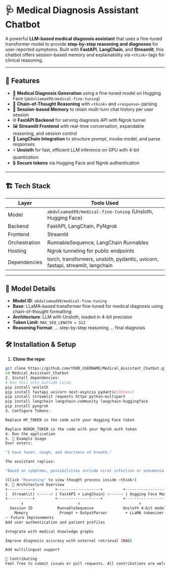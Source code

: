 # 🩺 Medical Diagnosis Assistant Chatbot

A powerful **LLM-based medical diagnosis assistant** that uses a fine-tuned transformer model to provide **step-by-step reasoning and diagnoses** for user-reported symptoms. Built with **FastAPI**, **LangChain**, and **Streamlit**, this chatbot offers session-based memory and explainability via `<think>` tags for clinical reasoning.

---

## 🚀 Features

- 🤖 **Medical Diagnosis Generation** using a fine-tuned model on Hugging Face (`abdulsamad99/medical-fine-tuning`)
- 🧠 **Chain-of-Thought Reasoning** with `<think>` and `<response>` parsing
- 🧾 **Session-based Memory** to retain multi-turn chat history per user session
- 🌐 **FastAPI Backend** for serving diagnosis API with Ngrok tunnel
- 🖼️ **Streamlit Frontend** with real-time conversation, expandable reasoning, and session control
- 🔗 **LangChain Integration** to structure prompt, invoke model, and parse responses
- ⚡ **Unsloth** for fast, efficient LLM inference on GPU with 4-bit quantization
- 🔒 **Secure tokens** via Hugging Face and Ngrok authentication

---

## 🏗️ Tech Stack

| Layer       | Tools Used |
|-------------|------------|
| Model       | `abdulsamad99/medical-fine-tuning` (Unsloth, Hugging Face) |
| Backend     | FastAPI, LangChain, PyNgrok |
| Frontend    | Streamlit |
| Orchestration | RunnableSequence, LangChain Runnables |
| Hosting     | Ngrok tunneling for public endpoints |
| Dependencies| torch, transformers, unsloth, pydantic, uvicorn, fastapi, streamlit, langchain |

---

## 🧠 Model Details

- **Model ID**: `abdulsamad99/medical-fine-tuning`
- **Base**: LLaMA-based transformer fine-tuned for medical diagnosis using chain-of-thought formatting
- **Architecture**: LLM with Unsloth, loaded in 4-bit precision
- **Token Limit**: `MAX_SEQ_LENGTH = 512`
- **Reasoning Format**:
<think> ... step-by-step reasoning ... </think>
<response> final diagnosis </response>
## 🛠️ Installation & Setup

1. **Clone the repo**:
 ```bash
 git clone https://github.com/YOUR_USERNAME/Medical_Assistant_Chatbot.git
 cd Medical_Assistant_Chatbot
2. Install dependencies:
# Run this only outside Colab
pip install unsloth
pip install fastapi uvicorn nest-asyncio pydantic[dotenv]
pip install streamlit requests httpx python-multipart
pip install langchain langchain-community langchain-huggingface
pip install pyngrok
3. Configure Tokens:

Replace HF_TOKEN in the code with your Hugging Face token

Replace NGROK_TOKEN in the code with your Ngrok auth token
4. Run the application
5. 🧪 Example Usage
User enters:

"I have fever, cough, and shortness of breath."

The assistant replies:

"Based on symptoms, possibilities include viral infection or pneumonia."

(Click "Reasoning" to view thought process inside <think>)
6. 🧩 Architecture Overview
+-----------+         +-------------------+         +-------------------+
|  Streamlit| <-----> | FastAPI + LangChain| <-----> | Hugging Face Model|
+-----------+         +-------------------+         +-------------------+
        ↕                        ↕                          ↕
   Session ID           RunnableSequence             Unsloth 4-bit model
     Memory              Prompt + OutputParser        + LLaMA tokenizer
✅ Future Improvements
Add user authentication and patient profiles

Integrate with medical knowledge graphs

Improve diagnosis accuracy with external retrieval (RAG)

Add multilingual support

🤝 Contributing
Feel free to submit issues or pull requests. All contributions are welcome!
